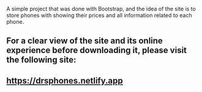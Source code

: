 A simple project that was done with Bootstrap, and the idea of the site is to store phones with showing their prices and all information related to each phone.

## For a clear view of the site and its online experience before downloading it, please visit the following site:
## https://drsphones.netlify.app